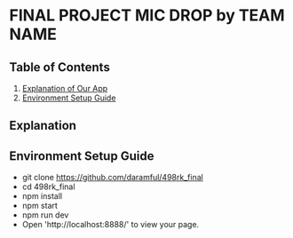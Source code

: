 # FINAL PROJECT MIC DROP by TEAM NAME

## Table of Contents
1. [Explanation of Our App](#explanation)
2. [Environment Setup Guide](#environment-setup-guide)

## Explanation


## Environment Setup Guide
- git clone https://github.com/daramful/498rk_final
- cd 498rk_final
- npm install
- npm start
- npm run dev
- Open 'http://localhost:8888/' to view your page.
